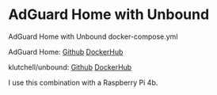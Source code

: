 # AdGuard Home with Unbound
AdGuard Home with Unbound docker-compose.yml

AdGuard Home: [Github](https://github.com/AdguardTeam/AdGuardHome) [DockerHub](https://hub.docker.com/r/adguard/adguardhome)

klutchell/unbound: [Github](https://github.com/klutchell/unbound-docker) [DockerHub](https://hub.docker.com/r/klutchell/unbound)

I use this combination with a Raspberry Pi 4b.
